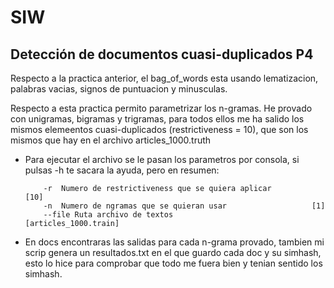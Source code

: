 # SIW

## Detección de documentos cuasi-duplicados P4
Respecto a la practica anterior, el bag_of_words esta usando lematizacion, palabras vacias,
signos de puntuacion y minusculas.

Respecto a esta practica permito parametrizar los n-gramas. He provado con unigramas, bigramas y trigramas, para todos ellos me ha salido los mismos elemeentos cuasi-duplicados (restrictiveness = 10), que son los mismos que hay en el archivo articles_1000.truth

- Para ejecutar el archivo se le pasan los parametros por consola, si pulsas -h te sacara la ayuda, pero en resumen:
    ```
        -r  Numero de restrictiveness que se quiera aplicar         [10]
        -n  Numero de ngramas que se quieran usar                   [1] 
        --file Ruta archivo de textos                               [articles_1000.train]
    ```
- En docs encontraras las salidas para cada n-grama provado, tambien mi scrip genera un resultados.txt en el que guardo cada doc y su simhash, esto lo hice para comprobar que todo me fuera bien y tenian sentido los simhash.